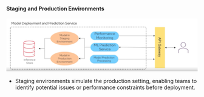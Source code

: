 #### Staging and Production Environments 

![alt text](environments.png)

- Staging environments simulate the production setting, enabling teams to identify potential issues or performance constraints before deployment. 